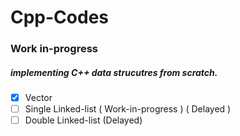 # Cpp-Codes

### Work in-progress 


##### implementing C++ data strucutres from scratch.

- [x] Vector
- [ ] Single Linked-list ( Work-in-progress ) ( Delayed ) 
- [ ] Double Linked-list (Delayed)
